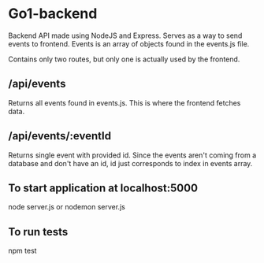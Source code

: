 # Go1-backend

Backend API made using NodeJS and Express. Serves as a way to send events to frontend. Events is an array of objects found in the events.js file.

Contains only two routes, but only one is actually used by the frontend.

## /api/events
Returns all events found in events.js. This is where the frontend fetches data.

## /api/events/:eventId
Returns single event with provided id. Since the events aren't coming from a database and don't have an id, id just corresponds to index in events array.

## To start application at localhost:5000
node server.js or nodemon server.js

## To run tests
npm test
